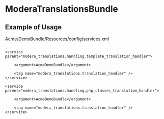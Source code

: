 ModeraTranslationsBundle
==============

## Example of Usage

Acme/DemoBundle/Resources/config/services.xml

```

<service parent="modera_translations.handling.template_translation_handler">

    <argument>AcmeDemoBundle</argument>

    <tag name="modera_translations.translation_handler" />
</service>

<service parent="modera_translations.handling.php_classes_translation_handler">

    <argument>AcmeDemoBundle</argument>

    <tag name="modera_translations.translation_handler" />
</service>

```
